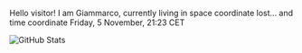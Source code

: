Hello visitor! I am Giammarco, currently living in space coordinate lost... and time coordinate Friday, 5 November, 21:23 CET

![GitHub Stats](https://github-readme-stats.vercel.app/api?username=grcasanova)
